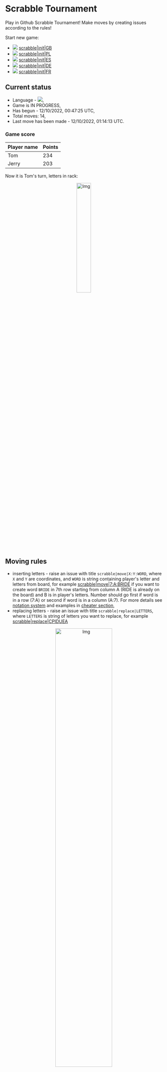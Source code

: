 
# Scrabble Tournament
Play in Github Scrabble Tournament! Make moves by creating issues according to the rules!
 
Start new game:

 - ![](https://raw.githubusercontent.com/radosz99/radosz99/main/flags/GB.png)  [scrabble&#124;init&#124;GB](https://github.com/radosz99/radosz99/issues/new?title=scrabble%7Cinit%7CGB&body=Just+push+%27Submit+new+issue%27+or+update+with+your+move.)
 - ![](https://raw.githubusercontent.com/radosz99/radosz99/main/flags/PL.png)  [scrabble&#124;init&#124;PL](https://github.com/radosz99/radosz99/issues/new?title=scrabble%7Cinit%7CPL&body=Just+push+%27Submit+new+issue%27+or+update+with+your+move.)
 - ![](https://raw.githubusercontent.com/radosz99/radosz99/main/flags/ES.png)  [scrabble&#124;init&#124;ES](https://github.com/radosz99/radosz99/issues/new?title=scrabble%7Cinit%7CES&body=Just+push+%27Submit+new+issue%27+or+update+with+your+move.)
 - ![](https://raw.githubusercontent.com/radosz99/radosz99/main/flags/DE.png)  [scrabble&#124;init&#124;DE](https://github.com/radosz99/radosz99/issues/new?title=scrabble%7Cinit%7CDE&body=Just+push+%27Submit+new+issue%27+or+update+with+your+move.)
 - ![](https://raw.githubusercontent.com/radosz99/radosz99/main/flags/FR.png)  [scrabble&#124;init&#124;FR](https://github.com/radosz99/radosz99/issues/new?title=scrabble%7Cinit%7CFR&body=Just+push+%27Submit+new+issue%27+or+update+with+your+move.)

## Current status
 - Language - ![](https://raw.githubusercontent.com/radosz99/radosz99/main/flags/ES.png),
 - Game is IN PROGRESS,
 - Has begun - 12/10/2022, 00:47:25 UTC,
 - Total moves: 14,
 - Last move has been made - 12/10/2022, 01:14:13 UTC.
    
### Game score
| Player name | Points |
 | - | - |  
| Tom | 234
| Jerry | 203

Now it is Tom's turn, letters in rack:
<p align="center">
    <img src="https://raw.githubusercontent.com/radosz99/radosz99/main/rack.png" width=30% alt="Img"/>
</p>

## Moving rules
 - inserting letters - raise an issue with title `scrabble|move|X:Y:WORD`, where `X` and `Y` are coordinates, and `WORD` is string containing player's letter and letters from board, for example [scrabble&#124;move&#124;7:A:BRIDE](https://github.com/radosz99/radosz99/issues/new?title=scrabble%7Cmove%7C7%3AA%3ABRIDE&body=Just+push+%27Submit+new+issue%27+or+update+with+your+move.) if you want to create word `BRIDE` in 7th row starting from column A (RIDE is already on the board) and B is in player's letters. Number should go first if word is in a row (7:A) or second if word is in a column (A:7). For more details see [notation system](https://en.wikipedia.org/wiki/Scrabble#Notation_system) and examples in [cheater section](#cheater),
 - replacing letters - raise an issue with title `scrabble|replace|LETTERS`, where `LETTERS` is string of letters you want to replace, for example [scrabble&#124;replace&#124;CPIDUEA](https://github.com/radosz99/radosz99/issues/new?title=scrabble%7Creplace%7CCPIDUEA&body=Just+push+%27Submit+new+issue%27+or+update+with+your+move..)
<p align="center">
<img src="https://raw.githubusercontent.com/radosz99/radosz99/main/board.png" width=60% alt="Img"/>
</p>
    
## Leaderboard
| Moves | Who | Points |
| - | - | - |
| 14 | [@radosz99](github.com/radosz99)| 437

<a name="cheater"></a>
## Cheater section  
Are you sure? :smiling_imp: :smiling_imp: :smiling_imp:
<details>
  <summary>Spoiler warning!</summary>
  
  | Id | Move | Issue link | Points |
  | - | - | - | - |  
</details>
    
## Latest moves
<details>
  <summary>Show latest 10 moves</summary>
  
  | Id | Type | Move / Letters to replace | Created words / New letters | Date | Points | Player | Who |
  | - | - | - | - | - | - | - | - |
|13| INSERT | 0:D:tangad | ['TANGAD'] | 12/10/2022, 01:14:12 UTC | 24 | Jerry | [@radosz99](github.com/radosz99) |
|12| INSERT | B:0:broncha | ['BRONCHA'] | 12/10/2022, 01:12:05 UTC | 24 | Tom | [@radosz99](github.com/radosz99) |
|11| INSERT | D:0:talque | ['TALQUE'] | 12/10/2022, 01:10:40 UTC | 22 | Jerry | [@radosz99](github.com/radosz99) |
|10| INSERT | 5:A:gateabas | ['GATEABAS'] | 12/10/2022, 01:09:06 UTC | 63 | Tom | [@radosz99](github.com/radosz99) |
|9| INSERT | 11:A:pufs | ['PUFS'] | 12/10/2022, 01:08:24 UTC | 24 | Jerry | [@radosz99](github.com/radosz99) |
|8| INSERT | 14:A:oye | ['OYE'] | 12/10/2022, 01:06:41 UTC | 18 | Tom | [@radosz99](github.com/radosz99) |
|7| INSERT | C:11:fice | ['FICE'] | 12/10/2022, 01:03:03 UTC | 18 | Jerry | [@radosz99](github.com/radosz99) |
|6| INSERT | 13:C:constelo | ['CONSTELO'] | 12/10/2022, 01:02:17 UTC | 64 | Tom | [@radosz99](github.com/radosz99) |
|5| INSERT | H:10:rehen | ['REHEN'] | 12/10/2022, 01:01:29 UTC | 27 | Jerry | [@radosz99](github.com/radosz99) |
|4| INSERT | J:4:exile | ['EXILE'] | 12/10/2022, 00:59:33 UTC | 28 | Tom | [@radosz99](github.com/radosz99) |
</details>
    